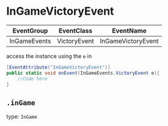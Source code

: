 # InGameVictoryEvent
EventGroup  |EventClass  |EventName     
------------|------------|--------------
InGameEvents|VictoryEvent|InGameVictoryEvent


access the instance using the `e` in

```cs
[EventAttribute("InGameVictoryEvent")]
public static void onEvent(InGameEvents.VictoryEvent e){
    //Code here
}
```

## `.inGame` 
type: `InGame`

